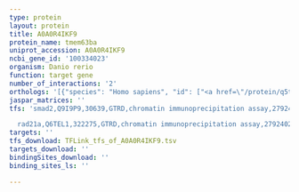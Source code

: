 ```yaml
---
type: protein
layout: protein
title: A0A0R4IKF9
protein_name: tmem63ba
uniprot_accession: A0A0R4IKF9
ncbi_gene_id: '100334023'
organism: Danio rerio
function: target gene
number_of_interactions: '2'
orthologs: '[{"species": "Homo sapiens", "id": ["<a href=\"/protein/q5t3f8\">Q5T3F8</a>"]}, {"species": "Mus musculus", "id": ["<a href=\"/protein/q3twi9\">Q3TWI9</a>"]}, {"species": "Rattus norvegicus", "id": ["<a href=\"/protein/d4a105\">D4A105</a>"]}, {"species": "Drosophila melanogaster", "id": ["<a href=\"/protein/q6np91\">Q6NP91</a>"]}, {"species": "Saccharomyces cerevisiae", "id": ["<a href=\"/protein/q06538\">Q06538</a>", "<a href=\"/protein/q03516\">Q03516</a>"]}]'
jaspar_matrices: ''
tfs: 'smad2,Q9I9P9,30639,GTRD,chromatin immunoprecipitation assay,27924024%5Buid%5D,No

  rad21a,Q6TEL1,322275,GTRD,chromatin immunoprecipitation assay,27924024%5Buid%5D,No'
targets: ''
tfs_download: TFLink_tfs_of_A0A0R4IKF9.tsv
targets_download: ''
bindingSites_download: ''
binding_sites_ls: ''

---
```

